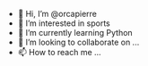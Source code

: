 - 👋 Hi, I’m @orcapierre
- 👀 I’m interested in sports
- 🌱 I’m currently learning Python
- 💞️ I’m looking to collaborate on ...
- 📫 How to reach me ...

<!---
orcapierre/orcapierre is a ✨ special ✨ repository because its `README.md` (this file) appears on your GitHub profile.
You can click the Preview link to take a look at your changes.
--->
